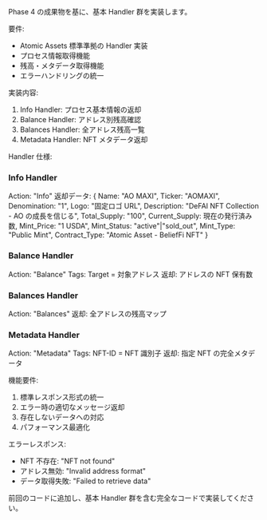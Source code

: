 Phase 4 の成果物を基に、基本 Handler 群を実装します。

要件:

- Atomic Assets 標準準拠の Handler 実装
- プロセス情報取得機能
- 残高・メタデータ取得機能
- エラーハンドリングの統一

実装内容:

1. Info Handler: プロセス基本情報の返却
2. Balance Handler: アドレス別残高確認
3. Balances Handler: 全アドレス残高一覧
4. Metadata Handler: NFT メタデータ返却

Handler 仕様:

### Info Handler

Action: "Info"
返却データ:
{
Name: "AO MAXI",
Ticker: "AOMAXI",
Denomination: "1",
Logo: "固定ロゴ URL",
Description: "DeFAI NFT Collection - AO の成長を信じる",
Total_Supply: "100",
Current_Supply: 現在の発行済み数,
Mint_Price: "1 USDA",
Mint_Status: "active"|"sold_out",
Mint_Type: "Public Mint",
Contract_Type: "Atomic Asset - BeliefFi NFT"
}

### Balance Handler

Action: "Balance"
Tags: Target = 対象アドレス
返却: アドレスの NFT 保有数

### Balances Handler

Action: "Balances"
返却: 全アドレスの残高マップ

### Metadata Handler

Action: "Metadata"
Tags: NFT-ID = NFT 識別子
返却: 指定 NFT の完全メタデータ

機能要件:

1. 標準レスポンス形式の統一
2. エラー時の適切なメッセージ返却
3. 存在しないデータへの対応
4. パフォーマンス最適化

エラーレスポンス:

- NFT 不存在: "NFT not found"
- アドレス無効: "Invalid address format"
- データ取得失敗: "Failed to retrieve data"

前回のコードに追加し、基本 Handler 群を含む完全なコードで実装してください。
